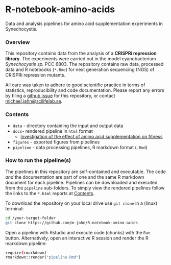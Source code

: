 # R-notebook-amino-acids

Data and analysis pipelines for amino acid supplementation experiments in Synechocystis.

### Overview

This repository contains data from the analysis of a **CRISPRi repression library**. The experiments were carried out in the model cyanobacterium *Synechocystis sp.* PCC 6803. The repository contains raw data, processed data and R notebooks (`*.Rmd`) for next generation sequencing (NGS) of CRISPRi repression mutants.

All care was taken to adhere to good scientific practice in terms of statistics, reproducibility and code documentation. Please report any errors by filing a [github issue](https://github.com/m-jahn/R-notebook-amino-acids/issues) for this repository, or contact michael.jahn@scilifelab.se.


### Contents

- `data` - directory containing the input and output data
- `docs`- rendered pipeline in `html` format
  - [Investigation of the effect of amino acid supplementation on fitness](https://m-jahn.github.io/R-notebook-amino-acids/Amino_acid_analysis.nb.html)
- `figures` - exported figures from pipelines
- `pipeline` - data processing pipelines, R markdown format (`.Rmd`)

### How to run the pipeline(s)

The pipelines in this repository are self-contained and executable. The code _and_ the documentation are part of one and the same R markdown document for each pipeline. Pipelines can be downloaded and executed from the `pipeline` sub-folders. To simply view the rendered pipelines follow the links to the `*.html` reports at [Contents](#Contents).

To download the repository on your local drive use `git clone` in a (linux) terminal:

``` bash
cd /your-target-folder
git clone https://github.com/m-jahn/R-notebook-amino-acids
```

Open a pipeline with Rstudio and execute code (chunks) with the `Run` button.
Alternatively, open an interactive R session and render the R markdown pipeline:

``` bash
require(rmarkdown)
rmarkdown::render("pipeline.Rmd")
```
